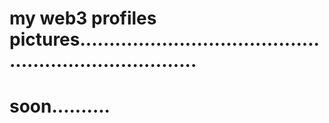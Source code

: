 # my web3 profiles pictures.........................................................................
# soon..........
